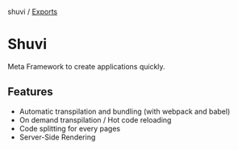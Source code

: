 shuvi / [Exports](modules.md)

# Shuvi

Meta Framework to create applications quickly.

## Features

- Automatic transpilation and bundling (with webpack and babel)
- On demand transpilation / Hot code reloading
- Code splitting for every pages
- Server-Side Rendering

